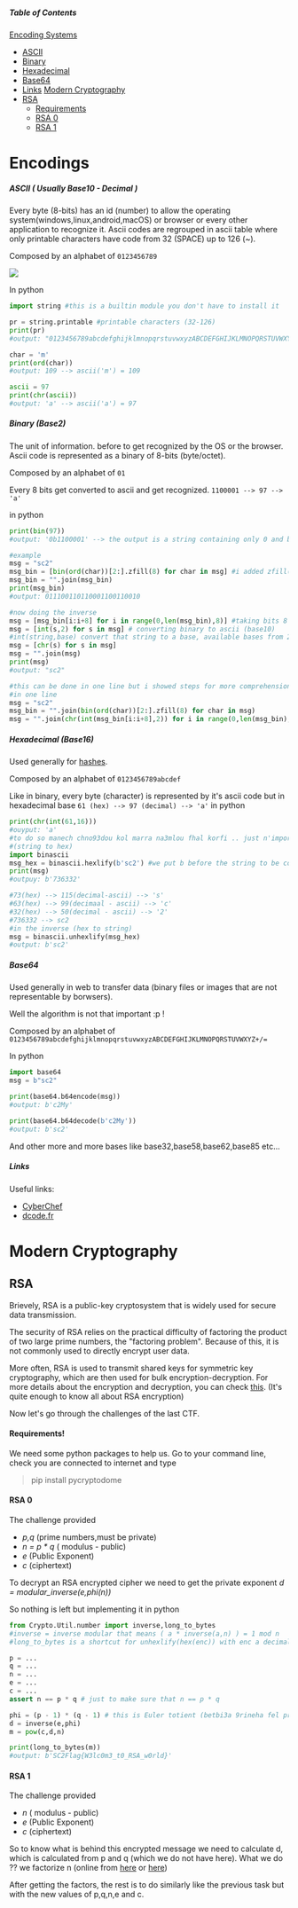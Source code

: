 ##### Table of Contents  
[Encoding Systems](#Encodings)
* [ASCII](#ascii--usually-base10---decimal-)
* [Binary](#binary-base2)
* [Hexadecimal](#hexadecimal-base16)
* [Base64](#base64)
* [Links](#links)
[Modern Cryptography](#modern-cryptography)
* [RSA](#rsa)
  + [Requirements](#requirements)
  + [RSA 0](#rsa-0)
  + [RSA 1](#rsa-1)

# Encodings

##### ASCII ( Usually Base10 - Decimal )
Every byte (8-bits) has an id (number) to allow the operating system(windows,linux,android,macOS) or browser or every other application to recognize it.
Ascii codes are regrouped in ascii table where only printable characters have code from 32 (SPACE) up to 126 (~).

Composed by an alphabet of
`0123456789`

![](http://www.asciitable.com/index/asciifull.gif)

In python  
~~~python
import string #this is a builtin module you don't have to install it

pr = string.printable #printable characters (32-126)
print(pr)
#output: "0123456789abcdefghijklmnopqrstuvwxyzABCDEFGHIJKLMNOPQRSTUVWXYZ!"#$%&\'()*+,-./:;<=>?@[\\]^_`{|}~ \t\n\r\x0b\x0c"

char = 'm'
print(ord(char)) 
#output: 109 --> ascii('m') = 109

ascii = 97
print(chr(ascii))
#output: 'a' --> ascii('a') = 97
~~~~

##### Binary (Base2)
The unit of information. before to get recognized by the OS or the browser. Ascii code is represented as a binary of 8-bits (byte/octet).

Composed by an alphabet of
`01`

Every 8 bits get converted to ascii and get recognized.
`1100001 --> 97 --> 'a'`

in python  
~~~python
print(bin(97))
#output: '0b1100001' --> the output is a string containing only 0 and beginning with 0b proving that's a binary representation

#example
msg = "sc2"
msg_bin = [bin(ord(char))[2:].zfill(8) for char in msg] #i added zfill(8) because python by default removes trailing "0" so the length won't be 8 but less (because all characters have ascii less than 127 = 2^8-1 that means a bit length less than 8
msg_bin = "".join(msg_bin)
print(msg_bin)
#output: 011100110110001100110010

#now doing the inverse
msg = [msg_bin[i:i+8] for i in range(0,len(msg_bin),8)] #taking bits 8 by 8
msg = [int(s,2) for s in msg] # converting binary to ascii (base10)
#int(string,base) convert that string to a base, available bases from 2 to 36
msg = [chr(s) for s in msg]
msg = "".join(msg)
print(msg)
#output: "sc2"

#this can be done in one line but i showed steps for more comprehension
#in one line
msg = "sc2"
msg_bin = "".join(bin(ord(char))[2:].zfill(8) for char in msg)
msg = "".join(chr(int(msg_bin[i:i+8],2)) for i in range(0,len(msg_bin),8))
~~~~

##### Hexadecimal (Base16)
Used generally for [hashes](https://blog.emsisoft.com/fr/6799/qu-est-ce-qu-un-hash/).

Composed by an alphabet of
`0123456789abcdef`

Like in binary, every byte (character) is represented by it's ascii code but in hexadecimal base
`61 (hex) --> 97 (decimal) --> 'a'`
in python
```python
print(chr(int(61,16)))
#ouyput: 'a'
#to do so manech chno93dou kol marra na3mlou fhal korfi .. just n'importiw module esmou binascii
#(string to hex)
import binascii
msg_hex = binascii.hexlify(b'sc2') #we put b before the string to be considered as a byte object that means every character will be equivalent to it's ascii code
print(msg)
#outpuy: b'736332'

#73(hex) --> 115(decimal-ascii) --> 's'
#63(hex) --> 99(decimaal - ascii) --> 'c'
#32(hex) --> 50(decimal - ascii) --> '2'
#736332 --> sc2
#in the inverse (hex to string)
msg = binascii.unhexlify(msg_hex)
#output: b'sc2'
```

##### Base64
Used generally in web to transfer data (binary files or images that are not representable by borwsers).

Well the algorithm is not that important :p !

Composed by an alphabet of `0123456789abcdefghijklmnopqrstuvwxyzABCDEFGHIJKLMNOPQRSTUVWXYZ+/=`

In python
```python
import base64
msg = b"sc2"

print(base64.b64encode(msg))
#output: b'c2My'

print(base64.b64decode(b'c2My'))
#output: b'sc2'

```

And other more and more bases like base32,base58,base62,base85 etc...

##### Links
Useful links:
- [CyberChef](https://gchq.github.io/CyberChef/)
- [dcode.fr](https://www.dcode.fr/)




# Modern Cryptography
## RSA

Brievely, RSA is a public-key cryptosystem that is widely used for secure data transmission.

The security of RSA relies on the practical difficulty of factoring the product of two large prime numbers, the "factoring problem". Because of this, it is not commonly used to directly encrypt user data.

More often, RSA is used to transmit shared keys for symmetric key cryptography, which are then used for bulk encryption-decryption. 
For more details about the encryption and decryption, you can check [this](https://en.wikipedia.org/wiki/RSA_(cryptosystem)). (It's quite enough to know all about RSA encryption)


Now let's go through the challenges of the last CTF.


#### Requirements!
We need some python packages to help us.
Go to your command line, check you are connected to internet and type
> pip install pycryptodome


#### RSA 0
The challenge provided 
* *p,q* (prime numbers,must be private) 
* *n = p \* q* ( modulus - public) 
* *e* (Public Exponent)
* *c* (ciphertext)

To decrypt an RSA encrypted cipher we need to get the private exponent *d = modular_inverse(e,phi(n))*

So nothing is left but implementing it in python
```python
from Crypto.Util.number import inverse,long_to_bytes
#inverse = inverse modular that means ( a * inverse(a,n) ) = 1 mod n
#long_to_bytes is a shortcut for unhexlify(hex(enc)) with enc a decimal number! (A way to convert data like we saw in System encodings

p = ...
q = ...
n = ...
e = ...
c = ...
assert n == p * q # just to make sure that n == p * q

phi = (p - 1) * (q - 1) # this is Euler totient (betbi3a 9rineha fel prepa :p , malezmch tet7fadh 3la ases dima (p-1)*(q-1) lezem ta3ref relation lkemla 5atr we need it ;)
d = inverse(e,phi)
m = pow(c,d,n)

print(long_to_bytes(m))
#output: b'SC2Flag{W3lc0m3_t0_RSA_w0rld}'

```


#### RSA 1
The challenge provided 
* *n* ( modulus - public) 
* *e* (Public Exponent)
* *c* (ciphertext)

So to know what is behind this encrypted message we need to calculate d, which is calculated from p and q (which we do not have here). What we do ?? we factorize n (online from [here](http://factordb.com/) or [here](https://www.alpertron.com.ar/ECM.HTM))

After getting the factors, the rest is to do similarly like the previous task but with the new values of p,q,n,e and c.
